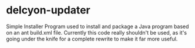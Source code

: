 delcyon-updater
===============

Simple Installer Program used to install and package a Java program based on an ant build.xml file. 
Currently this code really shouldn't be used, as it's going under the knife for a complete rewrite to make it far more useful.